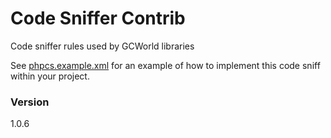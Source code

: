 # Code Sniffer Contrib

Code sniffer rules used by GCWorld libraries

See [phpcs.example.xml](phpcs.example.xml) for an example of how to implement this code sniff within your project.


### Version
1.0.6

